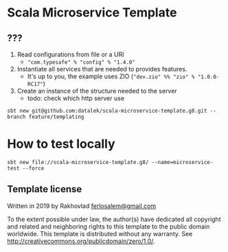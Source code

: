 # Scala Microservice Template

## ???

1. Read configurations from file or a URI
    * `"com.typesafe" % "config" % "1.4.0"`
2. Instantiate all services that are needed to provides features.
    * It's up to you, the example uses ZIO (`"dev.zio" %% "zio" % "1.0.0-RC17"`)
3. Create an instance of the structure needed to the server
    * todo: check which http server use
   
```
sbt new git@github.com:datalek/scala-microservice-template.g8.git --branch feature/templating
```

# How to test locally

```
sbt new file://scala-microservice-template.g8/ --name=microservice-test --force
```

Template license
----------------
Written in 2019 by Rakhovlad ferlosalem@gmail.com

To the extent possible under law, the author(s) have dedicated all copyright and related
and neighboring rights to this template to the public domain worldwide.
This template is distributed without any warranty. See <http://creativecommons.org/publicdomain/zero/1.0/>.

[g8]: http://www.foundweekends.org/giter8/
